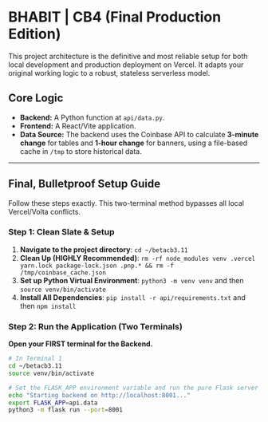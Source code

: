# BHABIT | CB4 (Final Production Edition)

This project architecture is the definitive and most reliable setup for both local development and production deployment on Vercel. It adapts your original working logic to a robust, stateless serverless model.

## Core Logic
- **Backend:** A Python function at `api/data.py`.
- **Frontend:** A React/Vite application.
- **Data Source:** The backend uses the Coinbase API to calculate **3-minute change** for tables and **1-hour change** for banners, using a file-based cache in `/tmp` to store historical data.

---

## Final, Bulletproof Setup Guide

Follow these steps exactly. This two-terminal method bypasses all local Vercel/Volta conflicts.

### Step 1: Clean Slate & Setup
1.  **Navigate to the project directory**: `cd ~/betacb3.11`
2.  **Clean Up (HIGHLY Recommended)**: `rm -rf node_modules venv .vercel yarn.lock package-lock.json .pnp.* && rm -f /tmp/coinbase_cache.json`
3.  **Set up Python Virtual Environment**: `python3 -m venv venv` and then `source venv/bin/activate`
4.  **Install All Dependencies**: `pip install -r api/requirements.txt` and then `npm install`

### Step 2: Run the Application (Two Terminals)

**Open your FIRST terminal for the Backend.**
```bash
# In Terminal 1
cd ~/betacb3.11
source venv/bin/activate

# Set the FLASK_APP environment variable and run the pure Flask server
echo "Starting backend on http://localhost:8001..."
export FLASK_APP=api.data
python3 -m flask run --port=8001
